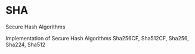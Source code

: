 # SHA
Secure Hash Algorithms

Implementation of Secure Hash Algorithms Sha256CF, Sha512CF, Sha256, Sha224, Sha512

